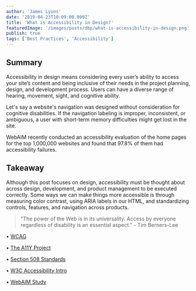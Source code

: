 ```yaml
---
author: 'James Lyons'
date: '2019-04-23T10:09:00.000Z'
title: 'What is Accessibility in Design?'
featuredImage: '/images/posts/dbp/what-is-accessibility-in-design.png'
publish: true
tags: ['Best Practices', 'Accessibility']
---
```


## Summary

Accessibility in design means considering every user’s ability to access your site’s content and being inclusive of their needs in the project planning, design, and development process. Users can have a diverse range of hearing, movement, sight, and cognitive ability.

Let's say a website's navigation was designed without consideration for cognitive disabilities. If the navigation labeling is improper, inconsistent, or ambiguous, a user with short-term memory difficulties might get lost in the site.

WebAIM recently conducted an accessibility evaluation of the home pages for the top 1,000,000 websites and found that 97.8% of them had accessibility failures.

## Takeaway

Although this post focuses on design, accessibility must be thought about across design, development, and product management to be executed correctly. Some ways we can make things more accessible is through measuring color contrast, using ARIA labels in our HTML, and standardizing controls, features, and navigation across products.

> "The power of the Web is in its universality. Access by everyone regardless of disability is an essential aspect." - Tim Berners-Lee

• [WCAG](https://www.w3.org/TR/WCAG/)

• [The A11Y Project](https://a11yproject.com/)

• [Section 508 Standards](https://www.access-board.gov/guidelines-and-standards/communications-and-it/about-the-section-508-standards)

• [W3C Accessibility Intro](https://www.w3.org/WAI/fundamentals/accessibility-intro/)

• [WebAIM Study](https://webaim.org/projects/million/)
